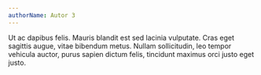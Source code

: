 ```yaml
---
authorName: Autor 3
---
```

Ut ac dapibus felis. Mauris blandit est sed lacinia vulputate. Cras eget sagittis augue, vitae bibendum metus. Nullam sollicitudin, leo tempor vehicula auctor, purus sapien dictum felis, tincidunt maximus orci justo eget justo.